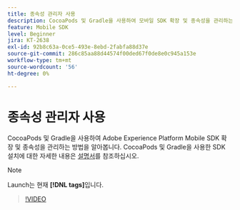 ```yaml
---
title: 종속성 관리자 사용
description: CocoaPods 및 Gradle을 사용하여 모바일 SDK 확장 및 종속성을 관리하는 방법을 알아봅니다.
feature: Mobile SDK
level: Beginner
jira: KT-2638
exl-id: 92b8c63a-0ce5-493e-8ebd-2fabfa88d37e
source-git-commit: 286c85aa88d44574f00ded67f0de8e0c945a153e
workflow-type: tm+mt
source-wordcount: '56'
ht-degree: 0%

---
```


# 종속성 관리자 사용

CocoaPods 및 Gradle을 사용하여 Adobe Experience Platform Mobile SDK 확장 및 종속성을 관리하는 방법을 알아봅니다. CocoaPods 및 Gradle을 사용한 SDK 설치에 대한 자세한 내용은 [설명서](https://developer.adobe.com/client-sdks/documentation/getting-started/get-the-sdk/)를 참조하십시오.

>[!NOTE]
>
> Launch는 현재 **[!DNL tags]**&#x200B;입니다.

>[!VIDEO](https://video.tv.adobe.com/v/41127/?learn=on&enablevpops&captions=kor)
